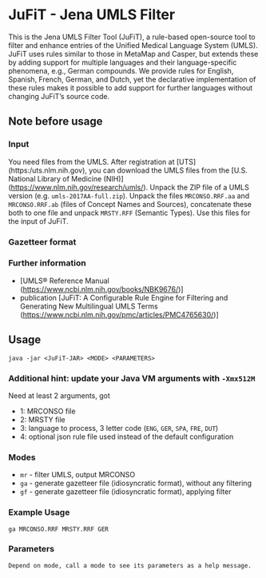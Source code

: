 # JuFiT - Jena UMLS Filter

This is the Jena UMLS Filter Tool (JuFiT), a rule-based open-source tool to filter and enhance entries of the Unified Medical Language System (UMLS). JuFiT uses rules similar to those in MetaMap and Casper, but extends these by adding support for multiple languages and their language-specific phenomena, e.g., German compounds. We provide rules for English, Spanish, French, German, and Dutch, yet the declarative implementation of these rules makes it possible to add support for further languages without changing JuFiT’s source code.

## Note before usage

### Input

You need files from the UMLS. After registration at [UTS] (https:/uts.nlm.nih.gov), you can download the UMLS files from the [U.S. National Library of Medicine (NIH)] (https://www.nlm.nih.gov/research/umls/). Unpack the ZIP file of a UMLS version (e.g. `umls-2017AA-full.zip`). Unpack the files `MRCONSO.RRF.aa` and `MRCONSO.RRF.ab` (files of Concept Names and Sources), concatenate these both to one file and unpack `MRSTY.RFF` (Semantic Types). Use this files for the input of JuFiT.

### Gazetteer format

### Further information
  * [UMLS® Reference Manual (https://www.ncbi.nlm.nih.gov/books/NBK9676/)]
  * publication [JuFiT: A Configurable Rule Engine for Filtering and Generating New Multilingual UMLS Terms (https://www.ncbi.nlm.nih.gov/pmc/articles/PMC4765630/)]

## Usage
```
java -jar <JuFiT-JAR> <MODE> <PARAMETERS>
```

### Additional hint: update your Java VM arguments with `-Xmx512M`

Need at least 2 arguments, got 
* 1: MRCONSO file
* 2: MRSTY file
* 3: language to process, 3 letter code (`ENG`, `GER`, `SPA`, `FRE`, `DUT`)
* 4: optional json rule file used instead of the default configuration

### Modes

* `mr` - filter UMLS, output MRCONSO
* `ga` - generate gazetteer file (idiosyncratic format), without any filtering 
* `gf` - generate gazetteer file (idiosyncratic format), applying filter


### Example Usage
```
ga MRCONSO.RRF MRSTY.RRF GER
```
### Parameters
```
Depend on mode, call a mode to see its parameters as a help message.
```

